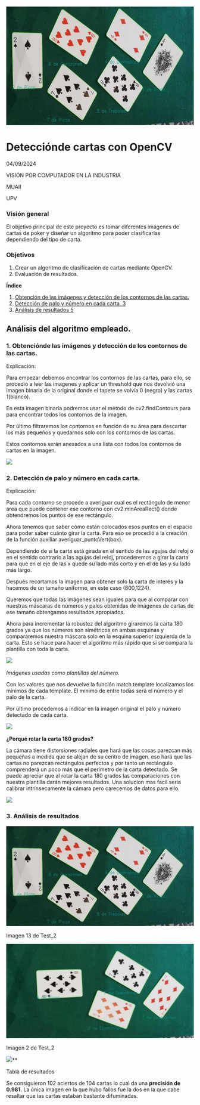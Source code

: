 ﻿![](Aspose.Words.780fbf9b-f731-414a-a431-edda19f38538.001.jpeg)

# Detecciónde cartas con OpenCV

04/09/2024

VISIÓN POR COMPUTADOR EN LA INDUSTRIA 

MUAII 

UPV 


### Visión general

El objetivo principal de este proyecto es tomar diferentes imágenes de cartas de poker y <a name="_page1_x72.00_y182.25"></a>diseñar un algoritmo para poder clasificarlas dependiendo del tipo de carta.

### Objetivos

1. Crear un algoritmo de clasificación de cartas mediante OpenCV.
1. Evaluación de resultados.

<a name="_page1_x72.00_y342.75"></a>**Índice**

1. [Obtención de las imágenes y detección de los contornos de las cartas. ](#_page2_x72.00_y162.00)
1. [Detección de palo y número en cada carta. 3 ](#_page3_x72.00_y88.50)
1. [Análisis de resultados 5](#_page5_x72.00_y110.25)



## Análisis del algoritmo empleado.

### 1. Obtenciónde las imágenes y detección de los contornos de las cartas.

   <a name="_page2_x72.00_y162.00"></a><a name="_page2_x72.00_y197.25"></a>Explicación:

Para empezar debemos encontrar los contornos de las cartas, para ello, se procedio a leer las imagenes y aplicar un threshold que nos devolvió una imagen binaria de la original donde el tapete se volvia 0 (negro) y las cartas 1(blanco).

En esta imagen binaria podremos usar el método de cv2.findContours para para encontrar todos los contornos de la imagen.

Por último filtraremos los contornos en función de su área para descartar los más pequeños y quedarnos solo con los contornos de las cartas.

Estos contornos serán anexados a una lista con todos los contornos de cartas en la imagen.

![](Aspose.Words.780fbf9b-f731-414a-a431-edda19f38538.003.png)

### 2. Detección de palo y número en cada carta.

<a name="_page3_x72.00_y88.50"></a><a name="_page3_x72.00_y123.75"></a>Explicación:

Para cada contorno se procede a averiguar cual es el rectángulo de menor área que puede contener ese contorno con cv2.minAreaRect() donde obtendremos los puntos de ese rectángulo.

Ahora tenemos que saber cómo están colocados esos puntos en el espacio para poder saber cuánto girar la carta. Para eso se procedió a la creación de la función auxiliar averiguar\_puntoVert(box).

Dependiendo de si la carta está girada en el sentido de las agujas del reloj o en el sentido contrario a las agujas del reloj, procederemos a girar la carta para que en el eje de las x quede su lado más corto y en el de las y su lado más largo.

Después recortamos la imagen para obtener solo la carta de interés y la hacemos de un tamaño uniforme, en este caso (800,1224).

Queremos que todas las imágenes sean iguales para que al comparar con nuestras máscaras de números y palos obtenidas de imágenes de cartas de ese tamaño obtengamos resultados apropiados.

Ahora para incrementar la robustez del algoritmo giraremos la carta 180 grados ya que los números son simétricos en ambas esquinas y compararemos nuestra máscara solo en la esquina superior izquierda de la carta. Esto se hace para hacer el algoritmo más rápido que si se compara la plantilla con toda la carta.

![](Aspose.Words.780fbf9b-f731-414a-a431-edda19f38538.005.png) 

*Imágenes usadas como plantillas del número.*

Con los valores que nos devuelve la función match template localizamos los mínimos de cada template. El mínimo de entre todas será el número y el palo de la carta.

Por último procedemos a indicar en la imagen original el palo y número detectado de cada <a name="_page4_x72.00_y126.00"></a>carta.

![](Aspose.Words.780fbf9b-f731-414a-a431-edda19f38538.004.png) 

**¿Porqué rotar la carta 180 grados?**

La cámara tiene distorsiones radiales que hará que las cosas parezcan más pequeñas a medida que se alejan de su centro de imagen. eso hará que las cartas no parezcan rectángulos perfectos y por tanto un rectángulo comprenderá un poco más que el perímetro de la carta detectado. Se puede apreciar que al rotar la carta 180 grados las comparaciones con nuestra plantilla darán mejores resultados. Una solucion mas facil seria calibrar intrínsecamente la cámara pero carecemos de datos para ello.

![](Aspose.Words.780fbf9b-f731-414a-a431-edda19f38538.006.png)

### 3. Análisis de resultados
<a name="_page5_x72.00_y110.25"></a><a name="_page5_x72.00_y110.25"></a>

![](Aspose.Words.780fbf9b-f731-414a-a431-edda19f38538.007.jpeg)

Imagen 13 de Test_2

![](Aspose.Words.780fbf9b-f731-414a-a431-edda19f38538.009.jpeg)

Imagen 2 de Test_2

![](Aspose.Words.780fbf9b-f731-414a-a431-edda19f38538.008.png)**

Tabla de resultados


Se consiguieron 102 aciertos de 104 cartas lo cual da una **precisión de 0.981.** La única imagen en la que hubo fallos fue la dos en la que cabe resaltar que las cartas estaban bastante difuminadas.
